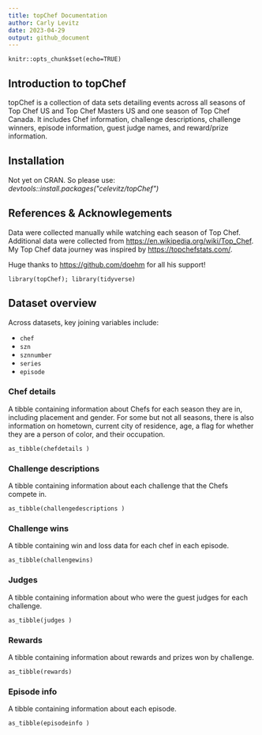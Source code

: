 ```yaml
---
title: topChef Documentation
author: Carly Levitz
date: 2023-04-29
output: github_document
---
```


```{r setup, include=FALSE}
knitr::opts_chunk$set(echo=TRUE)
```


## Introduction to topChef

topChef is a collection of data sets detailing events across all seasons of Top Chef US and Top Chef Masters US and one season of Top Chef Canada. It includes Chef information, challenge descriptions, challenge winners, episode information, guest judge names, and reward/prize information.

## Installation

Not yet on CRAN. So please use: *devtools::install.packages("celevitz/topChef")*


## References & Acknowlegements

Data were collected manually while watching each season of Top Chef. Additional data were collected from <https://en.wikipedia.org/wiki/Top_Chef>. My Top Chef data journey was inspired by <https://topchefstats.com/>.

Huge thanks to <https://github.com/doehm> for all his support!

```{r Library set up, message=FALSE, warning=FALSE,echo=FALSE,eval=TRUE}
library(topChef); library(tidyverse)
```

## Dataset overview

Across datasets, key joining variables include:

* `chef`
* `szn`
* `sznnumber`
* `series`
* `episode`

### Chef details

A tibble containing information about Chefs for each season they are in, including placement and gender. For some but not all seasons, there is also information on hometown, current city of residence, age, a flag for whether they are a person of color, and their occupation.

```{r Chef details table , eval=TRUE} 
as_tibble(chefdetails )
```

### Challenge descriptions
A tibble containing information about each challenge that the Chefs compete in.
```{r Challenge descriptions table , eval=TRUE} 
as_tibble(challengedescriptions )
```

### Challenge wins
A tibble containing win and loss data for each chef in each episode.
```{r Challenge results table , eval=TRUE} 
as_tibble(challengewins) 
```

### Judges
A tibble containing information about who were the guest judges for each challenge.
```{r Guest Judges table , eval=TRUE} 
as_tibble(judges )
```

### Rewards
A tibble containing information about rewards and prizes won by challenge.
```{r Rewards table , eval=TRUE} 
as_tibble(rewards) 
```

### Episode info
A tibble containing information about each episode.
```{r Episode information table , eval=TRUE} 
as_tibble(episodeinfo )
```

